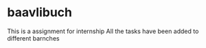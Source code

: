 # baavlibuch
This is a assignment for internship
All the tasks have been added to different barnches
